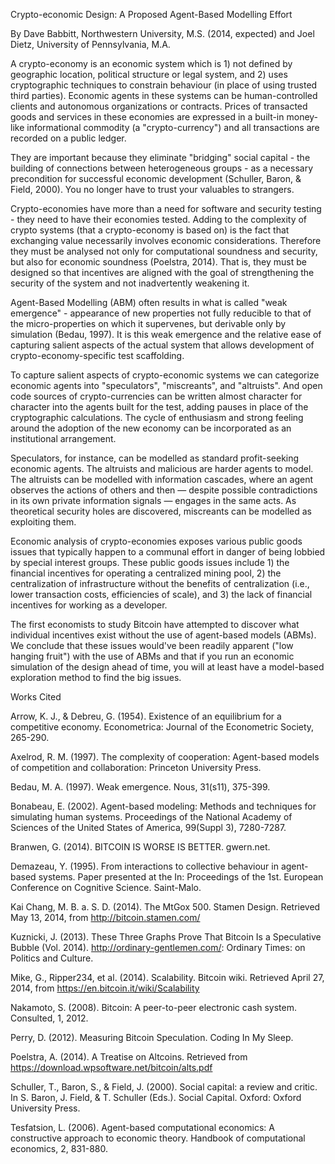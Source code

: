 Crypto-economic Design: A Proposed Agent-Based Modelling Effort

By Dave Babbitt, Northwestern University, M.S. (2014, expected) and Joel Dietz, University of Pennsylvania, M.A.

A crypto-economy is an economic system which is 1) not defined by geographic location, political structure or legal system, and 2) uses cryptographic techniques to constrain behaviour (in place of using trusted third parties). Economic agents in these systems can be human-controlled clients and autonomous organizations or contracts. Prices of transacted goods and services in these economies are expressed in a built-in money-like informational commodity (a "crypto-currency") and all transactions are recorded on a public ledger.

They are important because they eliminate "bridging" social capital - the building of connections between heterogeneous groups - as a necessary precondition for successful economic development (Schuller, Baron, & Field, 2000). You no longer have to trust your valuables to strangers.

Crypto-economies have more than a need for software and security testing - they need to have their economies tested. Adding to the complexity of crypto systems (that a crypto-economy is based on) is the fact that exchanging value necessarily involves economic considerations. Therefore they must be analysed not only for computational soundness and security, but also for economic soundness (Poelstra, 2014). That is, they must be designed so that incentives are aligned with the goal of strengthening the security of the system and not inadvertently weakening it.

Agent-Based Modelling (ABM) often results in what is called "weak emergence" - appearance of new properties not fully reducible to that of the micro-properties on which it supervenes, but derivable only by simulation (Bedau, 1997). It is this weak emergence and the relative ease of capturing salient aspects of the actual system that allows development of crypto-economy-specific test scaffolding.

To capture salient aspects of crypto-economic systems we can categorize economic agents into "speculators", "miscreants", and "altruists". And open code sources of crypto-currencies can be written almost character for character into the agents built for the test, adding pauses in place of the cryptographic calculations. The cycle of enthusiasm and strong feeling around the adoption of the new economy can be incorporated as an institutional arrangement.

Speculators, for instance, can be modelled as standard profit-seeking economic agents. The altruists and malicious are harder agents to model. The altruists can be modelled with information cascades, where an agent observes the actions of others and then — despite possible contradictions in its own private information signals — engages in the same acts. As theoretical security holes are discovered, miscreants can be modelled as exploiting them.

Economic analysis of crypto-economies exposes various public goods issues that typically happen to a communal effort in danger of being lobbied by special interest groups.  These public goods issues include 1) the financial incentives for operating a centralized mining pool, 2) the centralization of infrastructure without the benefits of centralization (i.e., lower transaction costs, efficiencies of scale), and 3) the lack of financial incentives for working as a developer.

The first economists to study Bitcoin have attempted to discover what individual incentives exist without the use of agent-based models (ABMs). We conclude that these issues would've been readily apparent ("low hanging fruit") with the use of ABMs and that if you run an economic simulation of the design ahead of time, you will at least have a model-based exploration method to find the big issues.


Works Cited

Arrow, K. J., & Debreu, G. (1954). Existence of an equilibrium for a competitive economy. Econometrica: Journal of the Econometric Society, 265-290.

Axelrod, R. M. (1997). The complexity of cooperation: Agent-based models of competition and collaboration: Princeton University Press.

Bedau, M. A. (1997). Weak emergence. Nous, 31(s11), 375-399.

Bonabeau, E. (2002). Agent-based modeling: Methods and techniques for simulating human systems. Proceedings of the National Academy of Sciences of the United States of America, 99(Suppl 3), 7280-7287.

Branwen, G. (2014). BITCOIN IS WORSE IS BETTER. gwern.net.

Demazeau, Y. (1995). From interactions to collective behaviour in agent-based systems. Paper presented at the In: Proceedings of the 1st. European Conference on Cognitive Science. Saint-Malo.

Kai Chang, M. B. a. S. D. (2014). The MtGox 500. Stamen Design.  Retrieved May 13, 2014, from http://bitcoin.stamen.com/

Kuznicki, J. (2013). These Three Graphs Prove That Bitcoin Is a Speculative Bubble (Vol. 2014). http://ordinary-gentlemen.com/: Ordinary Times: on Politics and Culture.

Mike, G., Ripper234, et al. (2014). Scalability. Bitcoin wiki.  Retrieved April 27, 2014, from https://en.bitcoin.it/wiki/Scalability

Nakamoto, S. (2008). Bitcoin: A peer-to-peer electronic cash system. Consulted, 1, 2012.

Perry, D. (2012). Measuring Bitcoin Speculation. Coding In My Sleep.

Poelstra, A. (2014). A Treatise on Altcoins.  Retrieved from https://download.wpsoftware.net/bitcoin/alts.pdf

Schuller, T., Baron, S., & Field, J. (2000). Social capital: a review and critic. In S. Baron, J. Field, & T. Schuller (Eds.). Social Capital. Oxford: Oxford University Press.

Tesfatsion, L. (2006). Agent-based computational economics: A constructive approach to economic theory. Handbook of computational economics, 2, 831-880. 
